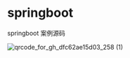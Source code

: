 # springboot
springboot 案例源码



![qrcode_for_gh_dfc62ae15d03_258 (1)](https://mmbiz.qpic.cn/mmbiz_png/HpPa9nBxaOYGmdYDibS0VhM8zyOicXakIK7rPWFqjVZCJS5vWLicmYRicjM1VaoDvx02mHV8faicriazpcXcaqtayN1Q/640?wx_fmt=png&tp=webp&wxfrom=5&wx_lazy=1&wx_co=1)